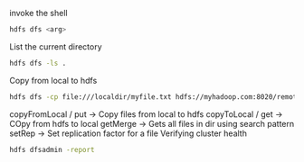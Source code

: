 invoke the shell
```bash
hdfs dfs <arg>
```
List the current directory
```bash
hdfs dfs -ls .
```
Copy from local to hdfs
```bash
hdfs dfs -cp file:///localdir/myfile.txt hdfs://myhadoop.com:8020/remotedir/myfile.txt
```
copyFromLocal / put -> Copy files from local to hdfs
copyToLocal / get -> COpy from hdfs to local
getMerge -> Gets all files in dir using search pattern
setRep -> Set replication factor for a file
Verifying cluster health
```bash
hdfs dfsadmin -report
```